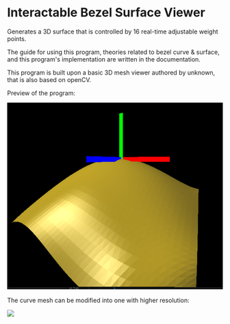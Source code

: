 # Interactable Bezel Surface Viewer

Generates a 3D surface that is controlled by 16 real-time adjustable weight points. 

The guide for using this program, theories related to bezel curve & surface, and this program's implementation are written in the documentation.

This program is built upon a basic 3D mesh viewer authored by unknown, that is also based on openCV.


Preview of the program:

![](previews/closerView.png)

The curve mesh can be modified into one with higher resolution:

![](preview/higher_reso.png)
